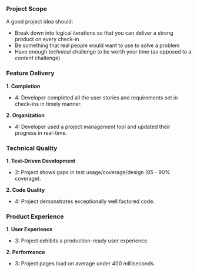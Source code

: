 ### Project Scope

A good project idea should:

* Break down into logical iterations so that you can deliver a strong product on every check-in
* Be something that real people would want to use to solve a problem
* Have enough *technical* challenge to be worth your time (as opposed to a *content* challenge)

### Feature Delivery

**1. Completion**

* 4: Developer completed all the user stories and requirements set in check-ins in timely manner.

**2. Organization**

* 4: Developer used a project management tool and updated their progress in real-time.

### Technical Quality

**1. Test-Driven Development**

<!-- * 3: Project shows adequate testing (90% - 95% coverage). -->
* 2: Project shows gaps in test usage/coverage/design (85 - 90% coverage).

**2. Code Quality**

* 4: Project demonstrates exceptionally well factored code.

### Product Experience

**1. User Experience**

* 3: Project exhibits a production-ready user experience.

**2. Performance**

* 3: Project pages load on average under 400 milliseconds.
